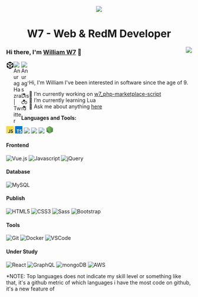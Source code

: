 <div align="center">
  <img height="100" src="https://i.hizliresim.com/d3UmJS.png">
  <h1>W7 - Web & RedM Developer</h1>
</div>

<img align="right" src="https://media.giphy.com/media/KALGgfgDLCOevKqil5/giphy.gif"/>


### Hi there, I'm [William W7](https://github.com/williamw7) 🦾

<a href="https://codesandbox.io">
  <img align="left" alt="Anurag Hazra | CodeSandbox" width="20px" src="https://raw.githubusercontent.com/anuraghazra/anuraghazra/master/assets/codesandbox.svg" />
</a>
<a href="https://twitter.com/w7">
  <img align="left" alt="Anurag Hazra | Twitter" width="21px" src="https://raw.githubusercontent.com/anuraghazra/anuraghazra/master/assets/twitter.svg" />
</a>
<a href="discord.gg/8e9X5S3Pyg">
  <img align="left" alt="Anurag's Discord" width="21px" src="https://raw.githubusercontent.com/anuraghazra/anuraghazra/master/assets/discord-round.svg" />
</a>

<br />
<br />

Hi, I'm William I've been interested in software since the age of 9.

- 🔭 I’m currently working on [w7_php-marketplace-script](https://github.com/williamw7/w7_php-marketplace-script)
- 🌱 I’m currently learning Lua
- 💬 Ask me about anything [here](https://github.com/williamw7/williamw7/issues)

**Languages and Tools:**  

<code><img height="20" src="https://raw.githubusercontent.com/github/explore/80688e429a7d4ef2fca1e82350fe8e3517d3494d/topics/javascript/javascript.png"></code>
<code><img height="20" src="https://raw.githubusercontent.com/github/explore/80688e429a7d4ef2fca1e82350fe8e3517d3494d/topics/typescript/typescript.png"></code>
<code><img height="20" src="https://upload.wikimedia.org/wikipedia/commons/thumb/8/82/C_Sharp_logo.png/715px-C_Sharp_logo.png"></code>
<code><img height="20" src="https://upload.wikimedia.org/wikipedia/commons/thumb/2/27/PHP-logo.svg/1200px-PHP-logo.svg.png"></code>
<code><img height="20" src="https://download.logo.wine/logo/Lua_(programming_language)/Lua_(programming_language)-Logo.wine.png"></code>
<code><img height="20" src="https://raw.githubusercontent.com/github/explore/80688e429a7d4ef2fca1e82350fe8e3517d3494d/topics/nodejs/nodejs.png"></code>    

 #### Frontend
  ![Vue.js](https://img.shields.io/badge/Vuejs-41B883?logo=Vuejs&logoColor=black&style=flat)
  ![Javascript](https://img.shields.io/badge/JavaScript-F7DF1E?logo=JavaScript&logoColor=black&style=flat)
  ![jQuery](https://img.shields.io/badge/jQuery-0769AD?logo=jQuery&logoColor=white&style=flat)

  #### Database
  ![MySQL](https://img.shields.io/badge/MySQL-4479A1?logo=MySQL&logoColor=white&style=flat)

  #### Publish
  ![HTML5](https://img.shields.io/badge/HTML5-E34F26?logo=HTML5&logoColor=white&style=flat)
  ![CSS3](https://img.shields.io/badge/CSS3-157286?logo=CSS3&logoColor=white&style=flat)
  ![Sass](https://img.shields.io/badge/Sass-CC6699?logo=Sass&logoColor=white&style=flat)
  ![Bootstrap](https://img.shields.io/badge/Bootstrap-563D7C?logo=Bootstrap&logoColor=white&style=flat)

  #### Tools
  ![Git](https://img.shields.io/badge/Git-F05032?logo=Git&logoColor=white&style=flat)
  ![Docker](https://img.shields.io/badge/Docker-2496ED?logo=Docker&logoColor=white&style=flat)
  ![VSCode](https://img.shields.io/badge/VSCode-007ACC?logo=Visual%20Studio%20Code&logoColor=white&style=flat)

  #### Under Study
  ![React](https://img.shields.io/badge/React-61DAFB?logo=React&logoColor=white&style=flat)
  ![GraphQL](https://img.shields.io/badge/GraphQL-E10098?logo=GraphQL&logoColor=white&style=flat)
  ![mongoDB](https://img.shields.io/badge/MongoDB-4DB33D?logo=MongoDB&logoColor=white&style=flat)
  ![AWS](https://img.shields.io/badge/AWS-232F3E?logo=Amazon%20AWS&logoColor=white&style=flat)


<!--- 
  if you have forked this to use on your profile, 
  Change the `github-readme-stats.anuraghazra1.vercel.app` to `github-readme-stats.vercel.app` 
--->

<!-- Change the `github-readme-stats.anuraghazra1.vercel.app` to `github-readme-stats.vercel.app`  -->

*NOTE: Top languages does not indicate my skill level or something like that, it's a github metric of which languages i have the most code on github, it's a new feature of

